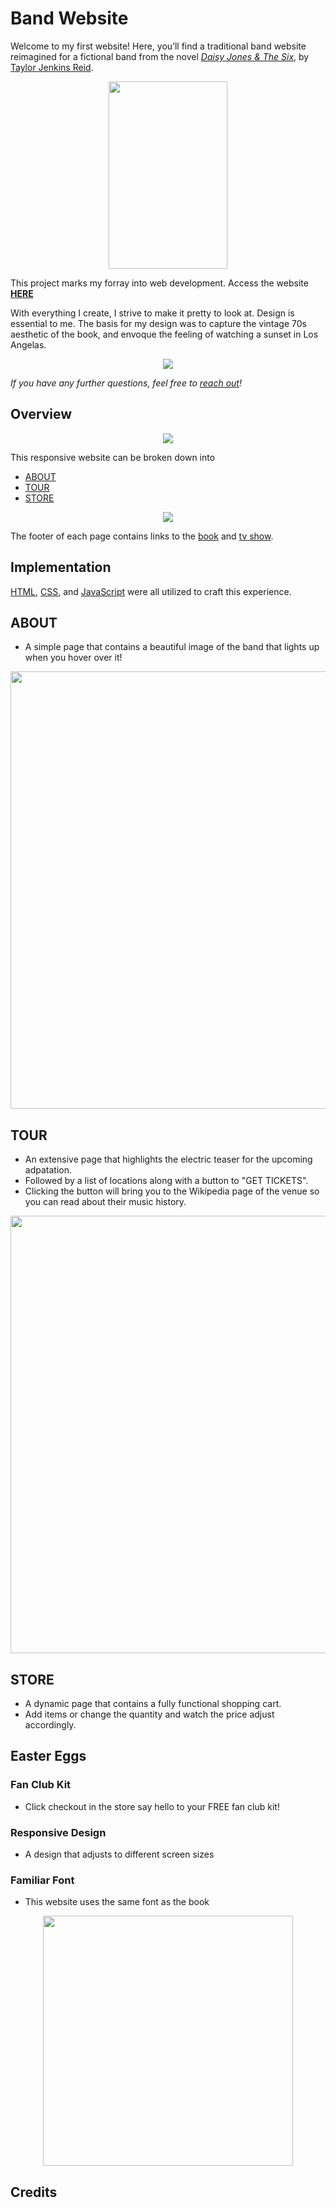 # Band Website
Welcome to my first website! Here, you’ll find a traditional band website reimagined for a fictional band from the novel [*Daisy Jones & The Six*](https://www.goodreads.com/book/show/40597810-daisy-jones-the-six), by [Taylor Jenkins Reid](https://taylorjenkinsreid.com).

<p align="center">
  <img src="./images/book.jpeg" width="190" height="300"/>
</p>

This project marks my forray into web development. Access the website [**HERE**](https://vvhawk.github.io/band-website/index.html)

With everything I create, I strive to make it pretty to look at. Design is essential to me. The basis for my design was to capture the vintage 70s aesthetic of the book, and envoque the feeling of watching a sunset in Los Angelas. 

<p align="center">
  <img src="./extras/los-angeles-sunset.gif" />
</p>

*If you have any further questions, feel free to [reach out](https://github.com/vvhawk)!*

## Overview

<p align="center">
  <img src="./extras/header.gif" />
</p>

This responsive website can be broken down into

- [ABOUT](#about) 
- [TOUR](#tour)
- [STORE](#store)

<p align="center">
  <img src="./extras/footer.gif" />
</p>

The footer of each page contains links to the [book](https://www.goodreads.com/book/show/40597810-daisy-jones-the-six) and [tv show](). 

## Implementation
[HTML](https://en.wikipedia.org/wiki/HTML), [CSS](https://en.wikipedia.org/wiki/CSS), and [JavaScript](https://en.wikipedia.org/wiki/JavaScript) were all utilized to craft this experience.

## ABOUT
- A simple page that contains a beautiful image of the band that lights up when you hover over it!

<p align="center">
  <img src="./extras/about.gif" width="700" height="700"/>
</p>

## TOUR
- An extensive page that highlights the electric teaser for the upcoming adpatation.
- Followed by a list of locations along with a button to "GET TICKETS".
- Clicking the button will bring you to the Wikipedia page of the venue so you can read about their music history. 

<p align="center">
  <img src="./extras/tour.gif" width="700" height="700"/>
</p>

## STORE
- A dynamic page that contains a fully functional shopping cart. 
- Add items or change the quantity and watch the price adjust accordingly. 

## Easter Eggs
### Fan Club Kit
- Click checkout in the store say hello to your FREE fan club kit!

### Responsive Design
- A design that adjusts to different screen sizes

### Familiar Font
- This website uses the same font as the book

<p align="center">
  <img src="./extras/bookFont.png" width="400" height="400" />
</p>

## Credits



